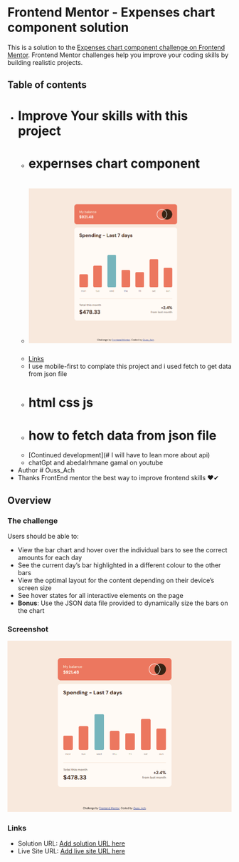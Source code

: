 # Frontend Mentor - Expenses chart component solution

This is a solution to the [Expenses chart component challenge on Frontend Mentor](https://www.frontendmentor.io/challenges/expenses-chart-component-e7yJBUdjwt). Frontend Mentor challenges help you improve your coding skills by building realistic projects. 

## Table of contents

- # Improve Your skills with this project 
  - # expernses chart component
  - # ![Alt text](<Capture d’écran 2023-10-21 141812.png>)
  - [Links](#)
  -  I use mobile-first to complate this project and i used fetch to get data from json file
  - # html css js
  - # how to fetch data from json file
  - [Continued development](# I will have to lean more about api)
  - chatGpt and abedalrhmane gamal on youtube
- Author # Ouss_Ach
-  Thanks FrontEnd mentor the best way to improve frontend skills ❤✔


## Overview

### The challenge

Users should be able to:

- View the bar chart and hover over the individual bars to see the correct amounts for each day
- See the current day’s bar highlighted in a different colour to the other bars
- View the optimal layout for the content depending on their device’s screen size
- See hover states for all interactive elements on the page
- **Bonus**: Use the JSON data file provided to dynamically size the bars on the chart

### Screenshot

![Alt text](<Capture d’écran 2023-10-21 141812.png>)


### Links

- Solution URL: [Add solution URL here](https://your-solution-url.com)
- Live Site URL: [Add live site URL here](https://your-live-site-url.com)
